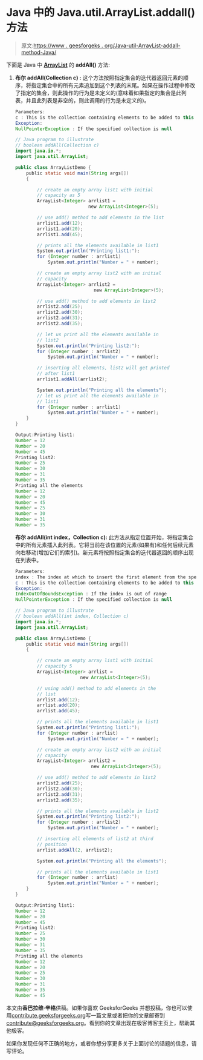 # Java 中的 Java.util.ArrayList.addall()方法

> 原文:[https://www . geesforgeks . org/Java-util-ArrayList-addall-method-Java/](https://www.geeksforgeeks.org/java-util-arraylist-addall-method-java/)

下面是 Java 中 [**ArrayList**](https://www.geeksforgeeks.org/arraylist-in-java/) 的 **addAll()** 方法:

1.  **布尔 addAll(Collection c) :** 这个方法按照指定集合的迭代器返回元素的顺序，将指定集合中的所有元素追加到这个列表的末尾。如果在操作过程中修改了指定的集合，则此操作的行为是未定义的(意味着如果指定的集合是此列表，并且此列表是非空的，则此调用的行为是未定义的)。

    ```java
    Parameters:
    c : This is the collection containing elements to be added to this list.
    Exception:
    NullPointerException : If the specified collection is null
    ```

    ```java
    // Java program to illustrate
    // boolean addAll(Collection c)
    import java.io.*;
    import java.util.ArrayList;

    public class ArrayListDemo {
        public static void main(String args[])
        {

            // create an empty array list1 with initial 
            // capacity as 5
            ArrayList<Integer> arrlist1 = 
                               new ArrayList<Integer>(5);

            // use add() method to add elements in the list
            arrlist1.add(12);
            arrlist1.add(20);
            arrlist1.add(45);

            // prints all the elements available in list1
            System.out.println("Printing list1:");
            for (Integer number : arrlist1) 
                System.out.println("Number = " + number);        

            // create an empty array list2 with an initial
            // capacity
            ArrayList<Integer> arrlist2 = 
                                 new ArrayList<Integer>(5);

            // use add() method to add elements in list2
            arrlist2.add(25);
            arrlist2.add(30);
            arrlist2.add(31);
            arrlist2.add(35);

            // let us print all the elements available in 
            // list2
            System.out.println("Printing list2:");
            for (Integer number : arrlist2) 
                System.out.println("Number = " + number);        

            // inserting all elements, list2 will get printed
            // after list1
            arrlist1.addAll(arrlist2);

            System.out.println("Printing all the elements");
            // let us print all the elements available in 
            // list1
            for (Integer number : arrlist1) 
                System.out.println("Number = " + number);        
        }
    }
    ```

    ```java
    Output:Printing list1:
    Number = 12
    Number = 20
    Number = 45
    Printing list2:
    Number = 25
    Number = 30
    Number = 31
    Number = 35
    Printing all the elements
    Number = 12
    Number = 20
    Number = 45
    Number = 25
    Number = 30
    Number = 31
    Number = 35

    ```

    **布尔 addAll(int index，Collection c):** 此方法从指定位置开始，将指定集合中的所有元素插入此列表。它将当前在该位置的元素(如果有)和任何后续元素向右移动(增加它们的索引)。新元素将按照指定集合的迭代器返回的顺序出现在列表中。

    ```java
    Parameters:
    index : The index at which to insert the first element from the specified collection.
    c : This is the collection containing elements to be added to this list.
    Exception:
    IndexOutOfBoundsException : If the index is out of range
    NullPointerException : If the specified collection is null
    ```

    ```java
    // Java program to illustrate
    // boolean addAll(int index, Collection c)
    import java.io.*;
    import java.util.ArrayList;

    public class ArrayListDemo {
        public static void main(String args[])
        {

            // create an empty array list1 with initial
            // capacity 5
            ArrayList<Integer> arrlist = 
                            new ArrayList<Integer>(5);

            // using add() method to add elements in the 
            // list
            arrlist.add(12);
            arrlist.add(20);
            arrlist.add(45);

            // prints all the elements available in list1
            System.out.println("Printing list1:");
            for (Integer number : arrlist) 
                System.out.println("Number = " + number);        

            // create an empty array list2 with an initial
            // capacity
            ArrayList<Integer> arrlist2 = 
                                new ArrayList<Integer>(5);

            // use add() method to add elements in list2
            arrlist2.add(25);
            arrlist2.add(30);
            arrlist2.add(31);
            arrlist2.add(35);

            // prints all the elements available in list2
            System.out.println("Printing list2:");
            for (Integer number : arrlist2) 
                System.out.println("Number = " + number);        

            // inserting all elements of list2 at third 
            // position
            arrlist.addAll(2, arrlist2);

            System.out.println("Printing all the elements");

            // prints all the elements available in list1
            for (Integer number : arrlist) 
                System.out.println("Number = " + number);        
        }
    }
    ```

    ```java
    Output:Printing list1:
    Number = 12
    Number = 20
    Number = 45
    Printing list2:
    Number = 25
    Number = 30
    Number = 31
    Number = 35
    Printing all the elements
    Number = 12
    Number = 20
    Number = 25
    Number = 30
    Number = 31
    Number = 35
    Number = 45

    ```

本文由**香巴拉维·辛格**供稿。如果你喜欢 GeeksforGeeks 并想投稿，你也可以使用[contribute.geeksforgeeks.org](http://www.contribute.geeksforgeeks.org)写一篇文章或者把你的文章邮寄到 contribute@geeksforgeeks.org。看到你的文章出现在极客博客主页上，帮助其他极客。

如果你发现任何不正确的地方，或者你想分享更多关于上面讨论的话题的信息，请写评论。